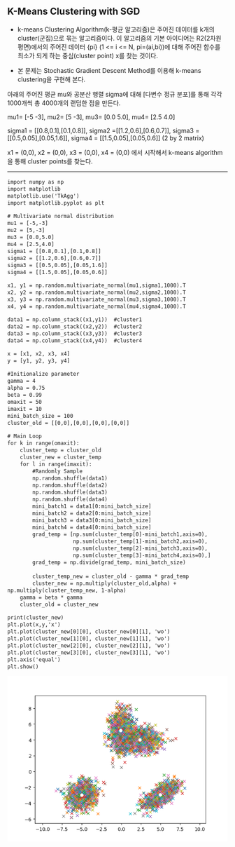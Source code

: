 ## K-Means Clustering with SGD
- k-means Clustering Algorithm(k-평균 알고리즘)은 주어진 데이터를 k개의 cluster(군집)으로 묶는 알고리즘이다. 
이 알고리즘의 기본 아이디어는 R2(2차원 평면)에서의 주어진 데이터  {pi} (1 <= i <= N, pi=(ai,bi))에 대해 주어진 함수를 최소가 되게 하는 중심(cluster point) x를 찾는 것이다.

- 본 문제는 Stochastic Gradient Descent Method를 이용해 k-means clustering을 구현해 본다.

아래의 주어진 평균 mu와 공분산 행렬 sigma에 대해 [다변수 정규 분포]를 통해
각각 1000개씩 총 4000개의 랜덤한 점을 만든다.      

mu1= [-5 -3], mu2= [5 -3], mu3= [0.0 5.0], mu4= [2.5 4.0]

sigma1 = [[0.8,0.1],[0.1,0.8]], sigma2 =[[1.2,0.6],[0.6,0.7]], sigma3 = [[0.5,0.05],[0.05,1.6]], sigma4 = [[1.5,0.05],[0.05,0.6]]  (2 by 2 matrix)

x1 = (0,0), x2 = (0,0), x3 = (0,0), x4 = (0,0) 에서 시작해서 k-means algorithm을 통해 cluster points를 찾는다.

---
```
import numpy as np
import matplotlib 
matplotlib.use('TkAgg') 
import matplotlib.pyplot as plt
```
```
# Multivariate normal distribution
mu1 = [-5,-3]
mu2 = [5,-3]
mu3 = [0.0,5.0]
mu4 = [2.5,4.0]
sigma1 = [[0.8,0.1],[0.1,0.8]]
sigma2 = [[1.2,0.6],[0.6,0.7]]
sigma3 = [[0.5,0.05],[0.05,1.6]]
sigma4 = [[1.5,0.05],[0.05,0.6]]
```
```
x1, y1 = np.random.multivariate_normal(mu1,sigma1,1000).T
x2, y2 = np.random.multivariate_normal(mu2,sigma2,1000).T
x3, y3 = np.random.multivariate_normal(mu3,sigma3,1000).T
x4, y4 = np.random.multivariate_normal(mu4,sigma4,1000).T
```
```
data1 = np.column_stack((x1,y1))  #cluster1
data2 = np.column_stack((x2,y2))  #cluster2
data3 = np.column_stack((x3,y3))  #cluster3
data4 = np.column_stack((x4,y4))  #cluster4
```
```
x = [x1, x2, x3, x4]
y = [y1, y2, y3, y4]
```
```
#Initionalize parameter
gamma = 4
alpha = 0.75
beta = 0.99
omaxit = 50
imaxit = 10
mini_batch_size = 100
cluster_old = [[0,0],[0,0],[0,0],[0,0]]
```
```
# Main Loop
for k in range(omaxit):
    cluster_temp = cluster_old
    cluster_new = cluster_temp
    for l in range(imaxit):
        #Randomly Sample
        np.random.shuffle(data1)
        np.random.shuffle(data2)
        np.random.shuffle(data3)
        np.random.shuffle(data4)
        mini_batch1 = data1[0:mini_batch_size]
        mini_batch2 = data2[0:mini_batch_size]
        mini_batch3 = data3[0:mini_batch_size]
        mini_batch4 = data4[0:mini_batch_size]
        grad_temp = [np.sum(cluster_temp[0]-mini_batch1,axis=0),
                     np.sum(cluster_temp[1]-mini_batch2,axis=0),
                     np.sum(cluster_temp[2]-mini_batch3,axis=0),
                     np.sum(cluster_temp[3]-mini_batch4,axis=0),]
        grad_temp = np.divide(grad_temp, mini_batch_size)
        
        cluster_temp_new = cluster_old - gamma * grad_temp
        cluster_new = np.multiply(cluster_old,alpha) + np.multiply(cluster_temp_new, 1-alpha)
    gamma = beta * gamma
    cluster_old = cluster_new
```
```
print(cluster_new)
plt.plot(x,y,'x')
plt.plot(cluster_new[0][0], cluster_new[0][1], 'wo')
plt.plot(cluster_new[1][0], cluster_new[1][1], 'wo')
plt.plot(cluster_new[2][0], cluster_new[2][1], 'wo')
plt.plot(cluster_new[3][0], cluster_new[3][1], 'wo')
plt.axis('equal')
plt.show()
```
![Clustering 결과](./images/Figure_1.png)

